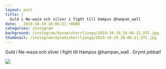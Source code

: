 ```yaml
---
layout: post
title: |
  Guld i Ne-waza och silver i fight till Hampus @hampan_wall 
date:   2019-10-19 16:06:21 +0000
categories: instagram
background: /instagram/dynamixherrljunga/2019-10-19_16-06-21_UTC.jpg
thumbnail: /instagram/dynamixherrljunga/2019-10-19_16-06-21_UTC.jpg
---
```

Guld i Ne-waza och silver i fight till Hampus @hampan_wall . Grymt jobbat! 



<img src='/www-dynamix-herrljunga/instagram/dynamixherrljunga/2019-10-19_16-06-21_UTC.jpg' class='img-fluid' />
